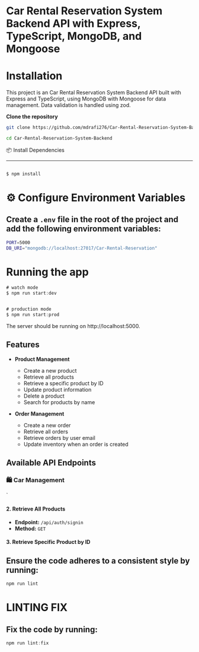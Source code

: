 
# Car Rental Reservation System Backend API with Express, TypeScript, MongoDB, and Mongoose

# Installation
This project is an Car Rental Reservation System Backend API built with Express and TypeScript, using MongoDB with Mongoose for data management. Data validation is handled using zod.



 **Clone the repository**

   ```bash
   git clone https://github.com/mdrafi276/Car-Rental-Reservation-System-Backend.git

   cd Car-Rental-Reservation-System-Backend
  
```
📦 Install Dependencies

---
```bash

$ npm install

```
# ⚙️ Configure Environment Variables
## Create a `.env` file in the root of the project and add the following environment variables:

```bash
PORT=5000
DB_URI="mongodb://localhost:27017/Car-Rental-Reservation"

```




# Running the app

```TYPESCRIPT
# watch mode
$ npm run start:dev


# production mode
$ npm run start:prod

```
The server should be running on http://localhost:5000.


<!-- . -->
## Features


- **Product Management**
  - Create a new product
  - Retrieve all products
  - Retrieve a specific product by ID
  - Update product information
  - Delete a product
  - Search for products by name

- **Order Management**
  - Create a new order
  - Retrieve all orders
  - Retrieve orders by user email
  - Update inventory when an order is created


## Available API Endpoints
### 🛍️ Car Management

`

#### 2. Retrieve All Products

- **Endpoint:** `/api/auth/signin`
- **Method:** `GET`

#### 3. Retrieve Specific Product by ID



## Ensure the code adheres to a consistent style by running:

```TYPESCRIPT
npm run lint
```
# LINTING FIX
## Fix the code by running:
```TYPESCRIPT
npm run lint:fix

```